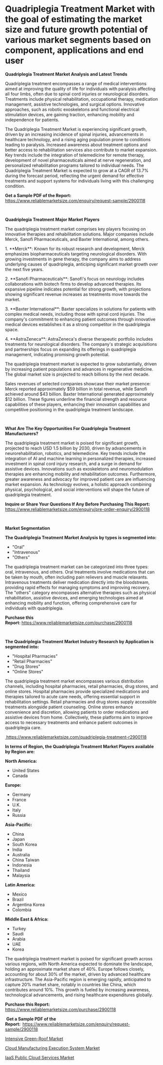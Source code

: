 <p><h1>Quadriplegia Treatment Market with the goal of estimating the market size and future growth potential of various market segments based on component, applications and end user</h1></p><p><strong>Quadriplegia Treatment Market Analysis and Latest Trends</strong></p>
<p><p>Quadriplegia treatment encompasses a range of medical interventions aimed at improving the quality of life for individuals with paralysis affecting all four limbs, often due to spinal cord injuries or neurological disorders. Treatments include physical rehabilitation, occupational therapy, medication management, assistive technologies, and surgical options. Innovative approaches, such as robotic exoskeletons and functional electrical stimulation devices, are gaining traction, enhancing mobility and independence for patients.</p><p>The Quadriplegia Treatment Market is experiencing significant growth, driven by an increasing incidence of spinal injuries, advancements in healthcare technology, and a rising aging population prone to conditions leading to paralysis. Increased awareness about treatment options and better access to rehabilitation services also contribute to market expansion. Key trends include the integration of telemedicine for remote therapy, development of novel pharmaceuticals aimed at nerve regeneration, and personalized rehabilitation programs tailored to individual needs. The Quadriplegia Treatment Market is expected to grow at a CAGR of 13.7% during the forecast period, reflecting the urgent demand for effective treatments and support systems for individuals living with this challenging condition.</p></p>
<p><strong>Get a Sample PDF of the Report:&nbsp;</strong> <a href="https://www.reliablemarketsize.com/enquiry/request-sample/2900118?utm_campaign=1103&utm_medium=2&utm_source=Github&utm_content=ia&utm_term=16032025&utm_id=quadriplegia-treatment">https://www.reliablemarketsize.com/enquiry/request-sample/2900118</a></p>
<p>&nbsp;</p>
<p><strong>Quadriplegia Treatment Major Market Players</strong></p>
<p><p>The quadriplegia treatment market comprises key players focusing on innovative therapies and rehabilitation solutions. Major companies include Merck, Sanofi Pharmaceuticals, and Baxter International, among others. </p><p>1. **Merck**: Known for its robust research and development, Merck emphasizes biopharmaceuticals targeting neurological disorders. With growing investments in gene therapy, the company aims to address underlying causes of quadriplegia, anticiping significant market growth over the next five years.</p><p>2. **Sanofi Pharmaceuticals**: Sanofi's focus on neurology includes collaborations with biotech firms to develop advanced therapies. Its expansive pipeline indicates potential for strong growth, with projections showing significant revenue increases as treatments move towards the market.</p><p>3. **Baxter International**: Baxter specializes in solutions for patients with complex medical needs, including those with spinal cord injuries. The company's commitment to enhancing patient outcomes through innovative medical devices establishes it as a strong competitor in the quadriplegia space.</p><p>4. **AstraZeneca**: AstraZeneca's diverse therapeutic portfolio includes treatments for neurological disorders. The company's strategic acquisitions and partnerships focus on expanding its offerings in quadriplegia management, indicating promising growth potential.</p><p>The quadriplegia treatment market is expected to grow substantially, driven by increasing patient populations and advances in regenerative medicine. The global market size is projected to reach billions by the next decade. </p><p>Sales revenues of selected companies showcase their market presence: Merck reported approximately $59 billion in total revenue, while Sanofi achieved around $43 billion. Baxter International generated approximately $12 billion. These figures underline the financial strength and resource capabilities of these players, enhancing their innovation capabilities and competitive positioning in the quadriplegia treatment landscape.</p></p>
<p>&nbsp;</p>
<p><strong>What Are The Key Opportunities For Quadriplegia Treatment Manufacturers?</strong></p>
<p><p>The quadriplegia treatment market is poised for significant growth, projected to reach USD 1.5 billion by 2030, driven by advancements in neurorehabilitation, robotics, and telemedicine. Key trends include the integration of AI and machine learning in personalized therapies, increased investment in spinal cord injury research, and a surge in demand for assistive devices. Innovations such as exoskeletons and neuromodulation therapies are enhancing mobility and rehabilitation outcomes. Furthermore, greater awareness and advocacy for improved patient care are influencing market expansion. As technology evolves, a holistic approach combining physical, psychological, and social interventions will shape the future of quadriplegia treatment.</p></p>
<p><strong>Inquire or Share Your Questions If Any Before Purchasing This Report:</strong> <a href="https://www.reliablemarketsize.com/enquiry/pre-order-enquiry/2900118?utm_campaign=1103&utm_medium=2&utm_source=Github&utm_content=ia&utm_term=16032025&utm_id=quadriplegia-treatment">https://www.reliablemarketsize.com/enquiry/pre-order-enquiry/2900118</a></p>
<p>&nbsp;</p>
<p><strong>Market Segmentation</strong></p>
<p><strong>The Quadriplegia Treatment Market Analysis by types is segmented into:</strong></p>
<p><ul><li>"Oral"</li><li>"Intravenous"</li><li>"Others"</li></ul></p>
<p><p>The quadriplegia treatment market can be categorized into three types: oral, intravenous, and others. Oral treatments involve medications that can be taken by mouth, often including pain relievers and muscle relaxants. Intravenous treatments deliver medication directly into the bloodstream, providing rapid effects for managing symptoms and improving recovery. The "others" category encompasses alternative therapies such as physical rehabilitation, assistive devices, and emerging technologies aimed at enhancing mobility and function, offering comprehensive care for individuals with quadriplegia.</p></p>
<p><strong>Purchase this Report:&nbsp;</strong><a href="https://www.reliablemarketsize.com/purchase/2900118?utm_campaign=1103&utm_medium=2&utm_source=Github&utm_content=ia&utm_term=16032025&utm_id=quadriplegia-treatment">https://www.reliablemarketsize.com/purchase/2900118</a></p>
<p>&nbsp;</p>
<p><strong>The Quadriplegia Treatment Market Industry Research by Application is segmented into:</strong></p>
<p><ul><li>"Hospital Pharmacies"</li><li>"Retail Pharmacies"</li><li>"Drug Stores"</li><li>"Online Stores"</li></ul></p>
<p><p>The quadriplegia treatment market encompasses various distribution channels, including hospital pharmacies, retail pharmacies, drug stores, and online stores. Hospital pharmacies provide specialized medications and therapies tailored to acute care needs, offering essential support in rehabilitation settings. Retail pharmacies and drug stores supply accessible treatments alongside patient counseling. Online stores enhance convenience and discretion, allowing patients to order medications and assistive devices from home. Collectively, these platforms aim to improve access to necessary treatments and enhance patient outcomes in quadriplegia care.</p></p>
<p><a href="https://www.reliablemarketsize.com/quadriplegia-treatment-r2900118?utm_campaign=1103&utm_medium=2&utm_source=Github&utm_content=ia&utm_term=16032025&utm_id=quadriplegia-treatment">&nbsp;https://www.reliablemarketsize.com/quadriplegia-treatment-r2900118</a></p>
<p><strong>In terms of Region, the Quadriplegia Treatment Market Players available by Region are:</strong></p>
<p>
    <p> <strong> North America: </strong>
        <ul>
            <li>United States</li>
            <li>Canada</li>
        </ul>
        </p> 
    <p> <strong> Europe: </strong>
        <ul>
            <li>Germany</li>
            <li>France</li>
            <li>U.K.</li>
            <li>Italy</li>
            <li>Russia</li>
        </ul>
        </p> 
    <p> <strong> Asia-Pacific: </strong>
        <ul>
            <li>China</li>
            <li>Japan</li>
            <li>South Korea</li>
            <li>India</li>
            <li>Australia</li>
            <li>China Taiwan</li>
            <li>Indonesia</li>
            <li>Thailand</li>
            <li>Malaysia</li>
        </ul>
        </p> 
    <p> <strong> Latin America: </strong>
        <ul>
            <li>Mexico</li>
            <li>Brazil</li>
            <li>Argentina Korea</li>
            <li>Colombia</li>
        </ul>
        </p> 
    <p> <strong> Middle East & Africa: </strong>
        <ul>
            <li>Turkey</li>
            <li>Saudi</li>
            <li>Arabia</li>
            <li>UAE</li>
            <li>Korea</li>
        </ul>
    </p>
    </p>
<p><p>The quadriplegia treatment market is poised for significant growth across various regions, with North America expected to dominate the landscape, holding an approximate market share of 40%. Europe follows closely, accounting for about 30% of the market, driven by advanced healthcare infrastructure. The Asia-Pacific region is emerging rapidly, anticipated to capture 20% market share, notably in countries like China, which contributes around 10%. This growth is fueled by increasing awareness, technological advancements, and rising healthcare expenditures globally.</p></p>
<p><strong>Purchase this Report: </strong><a href="https://www.reliablemarketsize.com/purchase/2900118?utm_campaign=1103&utm_medium=2&utm_source=Github&utm_content=ia&utm_term=16032025&utm_id=quadriplegia-treatment">https://www.reliablemarketsize.com/purchase/2900118</a></p>
<p>&nbsp;<strong>Get a Sample PDF of the Report:&nbsp;&nbsp;</strong><a href="https://www.reliablemarketsize.com/enquiry/request-sample/2900118?utm_campaign=1103&utm_medium=2&utm_source=Github&utm_content=ia&utm_term=16032025&utm_id=quadriplegia-treatment">https://www.reliablemarketsize.com/enquiry/request-sample/2900118</a></p>
<p><strong></strong></p>
<p><p><a href="https://github.com/auriashetzxj/Market-Research-Report-List-1/blob/main/intensive-green-roof-market.md?utm_campaign=1103&utm_medium=2&utm_source=Github&utm_content=ia&utm_term=16032025&utm_id=quadriplegia-treatment">Intensive Green-Roof Market</a></p><p><a href="https://github.com/pezezlarue7h/Market-Research-Report-List-1/blob/main/cloud-manufacturing-execution-system-market.md?utm_campaign=1103&utm_medium=2&utm_source=Github&utm_content=ia&utm_term=16032025&utm_id=quadriplegia-treatment">Cloud Manufacturing Execution System Market</a></p><p><a href="https://github.com/wycheelwayeu/Market-Research-Report-List-1/blob/main/iaas-public-cloud-services-market.md?utm_campaign=1103&utm_medium=2&utm_source=Github&utm_content=ia&utm_term=16032025&utm_id=quadriplegia-treatment">IaaS Public Cloud Services Market</a></p></p>